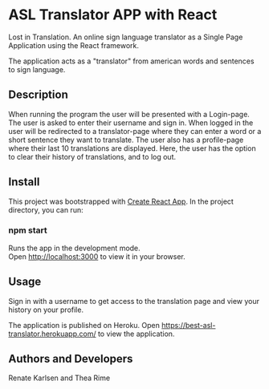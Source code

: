 # ASL Translator APP with React
Lost in Translation. An online sign language translator as a Single Page Application using the React framework.

The application acts as a "translator" from american words and sentences to sign language.

## Description
When running the program the user will be presented with a Login-page. The user is asked to enter their username and sign in. When logged in the user will be redirected to a translator-page where they can enter a word or a short sentence they want to translate. 
The user also has a profile-page where their last 10 translations are displayed. Here, the user has the option to clear their history of translations, and to log out. 

## Install 

This project was bootstrapped with [Create React App](https://github.com/facebook/create-react-app).
In the project directory, you can run:
### npm start

Runs the app in the development mode.\
Open [http://localhost:3000](http://localhost:3000) to view it in your browser.

## Usage 
Sign in with a username to get access to the translation page and view your history on your profile. 

The application is published on Heroku.
Open https://best-asl-translator.herokuapp.com/ to view the application.

## Authors and Developers
Renate Karlsen and Thea Rime
